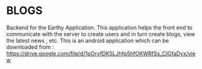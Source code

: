 # BLOGS

Backend for the Earthy Application. This application helps the front end to communicate with the server to create users and in turn create blogs, view the latest news , etc.
This is an android application which can be downloaded from : https://drive.google.com/file/d/1pOrvfDK5LJhfp5hfOKWRfSs_CIGfaDyx/view

